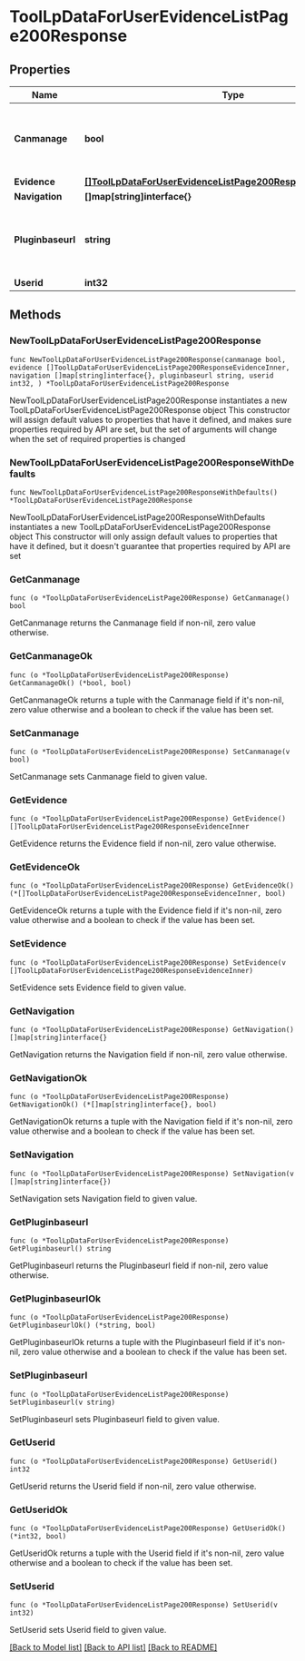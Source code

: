 # ToolLpDataForUserEvidenceListPage200Response

## Properties

Name | Type | Description | Notes
------------ | ------------- | ------------- | -------------
**Canmanage** | **bool** | Can the current user manage the user&#39;s evidence | [default to null]
**Evidence** | [**[]ToolLpDataForUserEvidenceListPage200ResponseEvidenceInner**](ToolLpDataForUserEvidenceListPage200ResponseEvidenceInner.md) |  | 
**Navigation** | **[]map[string]interface{}** |  | 
**Pluginbaseurl** | **string** | Url to the tool_lp plugin folder on this Moodle site | 
**Userid** | **int32** | The user ID | 

## Methods

### NewToolLpDataForUserEvidenceListPage200Response

`func NewToolLpDataForUserEvidenceListPage200Response(canmanage bool, evidence []ToolLpDataForUserEvidenceListPage200ResponseEvidenceInner, navigation []map[string]interface{}, pluginbaseurl string, userid int32, ) *ToolLpDataForUserEvidenceListPage200Response`

NewToolLpDataForUserEvidenceListPage200Response instantiates a new ToolLpDataForUserEvidenceListPage200Response object
This constructor will assign default values to properties that have it defined,
and makes sure properties required by API are set, but the set of arguments
will change when the set of required properties is changed

### NewToolLpDataForUserEvidenceListPage200ResponseWithDefaults

`func NewToolLpDataForUserEvidenceListPage200ResponseWithDefaults() *ToolLpDataForUserEvidenceListPage200Response`

NewToolLpDataForUserEvidenceListPage200ResponseWithDefaults instantiates a new ToolLpDataForUserEvidenceListPage200Response object
This constructor will only assign default values to properties that have it defined,
but it doesn't guarantee that properties required by API are set

### GetCanmanage

`func (o *ToolLpDataForUserEvidenceListPage200Response) GetCanmanage() bool`

GetCanmanage returns the Canmanage field if non-nil, zero value otherwise.

### GetCanmanageOk

`func (o *ToolLpDataForUserEvidenceListPage200Response) GetCanmanageOk() (*bool, bool)`

GetCanmanageOk returns a tuple with the Canmanage field if it's non-nil, zero value otherwise
and a boolean to check if the value has been set.

### SetCanmanage

`func (o *ToolLpDataForUserEvidenceListPage200Response) SetCanmanage(v bool)`

SetCanmanage sets Canmanage field to given value.


### GetEvidence

`func (o *ToolLpDataForUserEvidenceListPage200Response) GetEvidence() []ToolLpDataForUserEvidenceListPage200ResponseEvidenceInner`

GetEvidence returns the Evidence field if non-nil, zero value otherwise.

### GetEvidenceOk

`func (o *ToolLpDataForUserEvidenceListPage200Response) GetEvidenceOk() (*[]ToolLpDataForUserEvidenceListPage200ResponseEvidenceInner, bool)`

GetEvidenceOk returns a tuple with the Evidence field if it's non-nil, zero value otherwise
and a boolean to check if the value has been set.

### SetEvidence

`func (o *ToolLpDataForUserEvidenceListPage200Response) SetEvidence(v []ToolLpDataForUserEvidenceListPage200ResponseEvidenceInner)`

SetEvidence sets Evidence field to given value.


### GetNavigation

`func (o *ToolLpDataForUserEvidenceListPage200Response) GetNavigation() []map[string]interface{}`

GetNavigation returns the Navigation field if non-nil, zero value otherwise.

### GetNavigationOk

`func (o *ToolLpDataForUserEvidenceListPage200Response) GetNavigationOk() (*[]map[string]interface{}, bool)`

GetNavigationOk returns a tuple with the Navigation field if it's non-nil, zero value otherwise
and a boolean to check if the value has been set.

### SetNavigation

`func (o *ToolLpDataForUserEvidenceListPage200Response) SetNavigation(v []map[string]interface{})`

SetNavigation sets Navigation field to given value.


### GetPluginbaseurl

`func (o *ToolLpDataForUserEvidenceListPage200Response) GetPluginbaseurl() string`

GetPluginbaseurl returns the Pluginbaseurl field if non-nil, zero value otherwise.

### GetPluginbaseurlOk

`func (o *ToolLpDataForUserEvidenceListPage200Response) GetPluginbaseurlOk() (*string, bool)`

GetPluginbaseurlOk returns a tuple with the Pluginbaseurl field if it's non-nil, zero value otherwise
and a boolean to check if the value has been set.

### SetPluginbaseurl

`func (o *ToolLpDataForUserEvidenceListPage200Response) SetPluginbaseurl(v string)`

SetPluginbaseurl sets Pluginbaseurl field to given value.


### GetUserid

`func (o *ToolLpDataForUserEvidenceListPage200Response) GetUserid() int32`

GetUserid returns the Userid field if non-nil, zero value otherwise.

### GetUseridOk

`func (o *ToolLpDataForUserEvidenceListPage200Response) GetUseridOk() (*int32, bool)`

GetUseridOk returns a tuple with the Userid field if it's non-nil, zero value otherwise
and a boolean to check if the value has been set.

### SetUserid

`func (o *ToolLpDataForUserEvidenceListPage200Response) SetUserid(v int32)`

SetUserid sets Userid field to given value.



[[Back to Model list]](../README.md#documentation-for-models) [[Back to API list]](../README.md#documentation-for-api-endpoints) [[Back to README]](../README.md)



